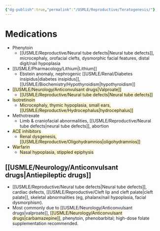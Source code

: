 ```yaml
---
{"dg-publish":true,"permalink":"/USMLE/Reproductive/Teratogenesis/"}
---
```


# Medications
- Phenytoin
	- [[USMLE/Reproductive/Neural tube defects\|Neural tube defects]], microcephaly, orofacial clefts, dysmorphic facial features, distal digit/nail hypoplasia
- [[USMLE/Pharmacology/Lithium\|Lithium]]
	- Ebstein anomaly, nephrogenic [[USMLE/Renal/Diabetes insipidus\|diabetes insipidus]], [[USMLE/Biochemistry/Hypothyroidism\|hypothyroidism]]
- <span style="background:rgba(240, 200, 0, 0.2)">[[USMLE/Neurology/Anticonvulsant drugs\|Valproate]]</span>
	- <span style="background:rgba(240, 200, 0, 0.2)">[[USMLE/Reproductive/Neural tube defects\|Neural tube defects]]</span>
- <span style="background:rgba(240, 200, 0, 0.2)">Isotretinoin</span>
	- <span style="background:rgba(240, 200, 0, 0.2)">Microcephaly, thymic hypoplasia, small ears, [[USMLE/Reproductive/Hydrocephalus\|hydrocephalus]]</span>
- Methotrexate
	- Limb & craniofacial abnormalities, [[USMLE/Reproductive/Neural tube defects\|neural tube defects]], abortion
- <span style="background:rgba(240, 200, 0, 0.2)">ACE inhibitors</span>
	- <span style="background:rgba(240, 200, 0, 0.2)">Renal dysgenesis, [[USMLE/Reproductive/Oligohydramnios\|oligohydramnios]]</span>
- <span style="background:rgba(240, 200, 0, 0.2)">Warfarin</span>
	- <span style="background:rgba(240, 200, 0, 0.2)">Nasal hypoplasia, stippled epiphysis</span>
## [[USMLE/Neurology/Anticonvulsant drugs\|Antiepileptic drugs]]
- [[USMLE/Reproductive/Neural tube defects\|Neural tube defects]], cardiac defects, [[USMLE/Reproductive/Cleft lip and cleft palate\|cleft palate]], skeletal abnormalities (eg, phalanx/nail hypoplasia, facial dysmorphism). 
- Most commonly due to [[USMLE/Neurology/Anticonvulsant drugs\|valproate]], <span style="background:rgba(240, 200, 0, 0.2)">[[USMLE/Neurology/Anticonvulsant drugs\|carbamazepine]]</span>, phenytoin, phenobarbital; high-dose folate supplementation recommended.
